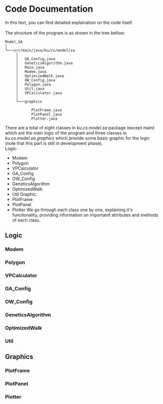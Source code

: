 # Code Documentation
In this text, you can find detailed explaination on the code itself.  
<br>
The structure of the program is as shown in the tree bellow:
```
Model_SA
│
└───src/main/java/ku/cs/model/sa
     │
     │   GA_Config.java
     │   GeneticsAlgorithm.java
     │   Main.java
     │   Modem.java
     │   OptimizedWalk.java
     │   OW_Config.java
     │   Polygon.java
     │   Util.java
     │   VPCalculator.java
     │   
     └───graphics
     
            PlotFrame.java
            PlotPanel.java
            Plotter.java
```
There are a total of eight classes in _ku.cs.model.sa_ package (except main) which are the main logic of the program and three classes in _ku.cs.model.sa.graphics_ which provide some basic graphic for the logic (note that this part is still in development phase).  
Logic:  
- Modem
- Polygon
- VPCalculator
- GA_Config
- OW_Config
- GeneticsAlgorithm
- OptimizedWalk
- Util
Graphic:
- PlotFrame
- PlotPanel
- Plotter
We go through each class one by one, explaining it's functionality, providing information on importatnt attributes and methods of each class.

## Logic

### Modem

### Polygon

### VPCalculator

### GA_Config

### OW_Config

### GeneticsAlgorithm

### OptimizedWalk

### Util

## Graphics

### PlotFrame

### PlotPanel

### Plotter

